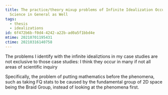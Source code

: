 ```yaml
---
title: The practice/theory mixup problems of Infinite Idealization Occur in
  Science in General as Well
tags:
  - thesis
  - idealizations
id: 6f472b6b-f0d4-4242-a22b-ad0a5f1bbd4e
mtime: 20210701195431
ctime: 20210316140758
---
```


The problems I identify with the infinite idealiztions in my case studies are not exclusive to those case studies: I think they occur in many if not all areas of scientific inquiry

Specifically, the problem of putting mathematics before the phenomena, such as taking FQ stats to be caused by the fundamental group of 2D space being the Braid Group, instead of looking at the phenomena first.

